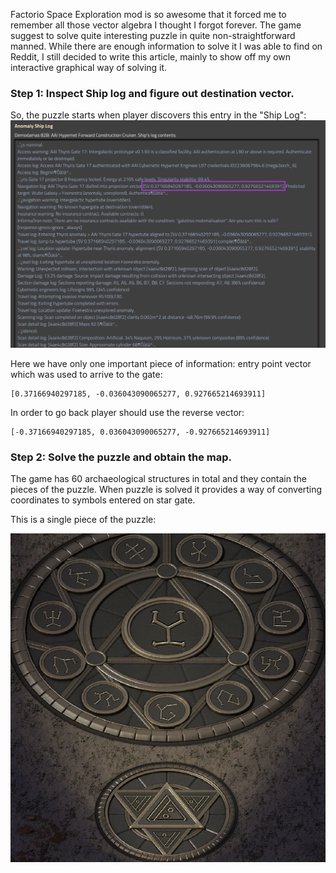Factorio Space Exploration mod is so awesome that it forced me to remember all those vector algebra I thought I forgot forever.
The game suggest to solve quite interesting puzzle in quite non-straightforward manned.
While there are enough information to solve it I was able to find on Reddit, I still decided to write this article, mainly to show off my own interactive graphical way of solving it.


### Step 1: Inspect Ship log and figure out destination vector.

So, the puzzle starts when player discovers this entry in the "Ship Log":
![Ship log](./docs/ship-log.png)

Here we have only one important piece of information: entry point vector which was used to arrive to the gate:
```
[0.37166940297185, -0.036043090065277, 0.927665214693911]
```

In order to go back player should use the reverse vector:
```
[-0.37166940297185, 0.036043090065277, -0.927665214693911]
```

### Step 2: Solve the puzzle and obtain the map.

The game has 60 archaeological structures in total and they contain the pieces of the puzzle. When puzzle is solved it provides a way of converting coordinates to symbols entered on star gate.

This is a single piece of the puzzle:

![Map](./html-app/assets/mapped/40-RAEGIS.png)
